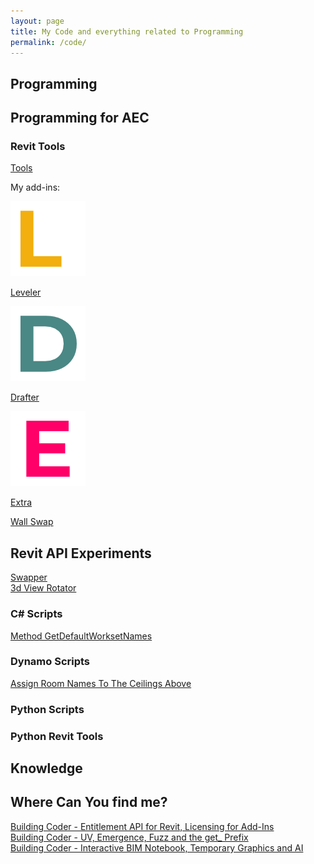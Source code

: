 ```yaml
---
layout: page
title: My Code and everything related to Programming
permalink: /code/
---
```



## Programming

## Programming for AEC

### Revit Tools

[Tools](https://w7k.pl/tools/)  

My add-ins: 
  
<p><a href="https://w7k.pl/tools/leveler/"><img src="/images/Logos/Leveler_Icon.png" style="width:120px;height:120px;"></a></p>  
<p><a href="https://w7k.pl/tools/leveler/">Leveler</a></p>  
  
<p><a href="https://w7k.pl/tools/drafter/"><img src="/images/Logos/Drafter_Icon.png" style="width:120px;height:120px;"></a></p>  
<p><a href="https://w7k.pl/tools/drafter/">Drafter</a></p>  
  
<p><a href="https://w7k.pl/tools/extra/"><img src="/images/Logos/Extra_Icon.png" style="width:120px;height:120px;"></a></p>  
<p><a href="https://w7k.pl/tools/extra/">Extra</a></p>  

[Wall Swap](https://w7k.pl/tools/wallswap/)  

## Revit API Experiments 

[Swapper](https://w7k.pl/ExperimentSwapper//)  
[3d View Rotator](https://w7k.pl/CSharp-GetDefaultWorksetNames/)  

### C# Scripts

[Method GetDefaultWorksetNames](https://w7k.pl/CSharp-GetDefaultWorksetNames/)  

### Dynamo Scripts

[Assign Room Names To The Ceilings Above](https://w7k.pl/DynamoScript-AssignRoomToCeiling/)

### Python Scripts

### Python Revit Tools

## Knowledge 

## Where Can You find me?  

[Building Coder - Entitlement API for Revit, Licensing for Add-Ins](https://thebuildingcoder.typepad.com/blog/2024/06/entitlement-api-for-revit-licensing-for-add-ins.html)  
[Building Coder - UV, Emergence, Fuzz and the get_ Prefix](https://thebuildingcoder.typepad.com/blog/2023/03/uv-emergence-fuzz-and-the-get_-prefix.html)  
[Building Coder - Interactive BIM Notebook, Temporary Graphics and AI](https://thebuildingcoder.typepad.com/blog/2024/02/interactive-bim-notebook-temporary-graphics-and-ai.html)  
